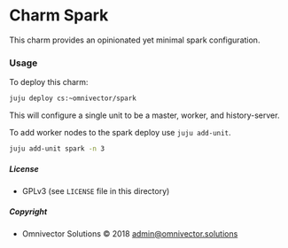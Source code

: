 # Charm Spark
This charm provides an opinionated yet minimal spark configuration.

### Usage
To deploy this charm:
```bash
juju deploy cs:~omnivector/spark
```
This will configure a single unit to be a master, worker, and history-server.

To add worker nodes to the spark deploy use `juju add-unit`.
```bash
juju add-unit spark -n 3
```

##### License
- GPLv3 (see `LICENSE` file in this directory)

##### Copyright
- Omnivector Solutions &copy; 2018 <admin@omnivector.solutions>

